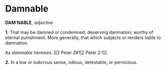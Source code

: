 # Damnable

**DAM'NABLE**, _adjective_

**1.** That may be damned or condemned; deserving damnation; worthy of eternal punishment. More generally, that which subjects or renders liable to damnation.

As _damnable_ heresies. [[2 Peter 2#1|2 Peter 2:1]].

**2.** In a low or ludicrous sense, odious, detestable, or pernicious.